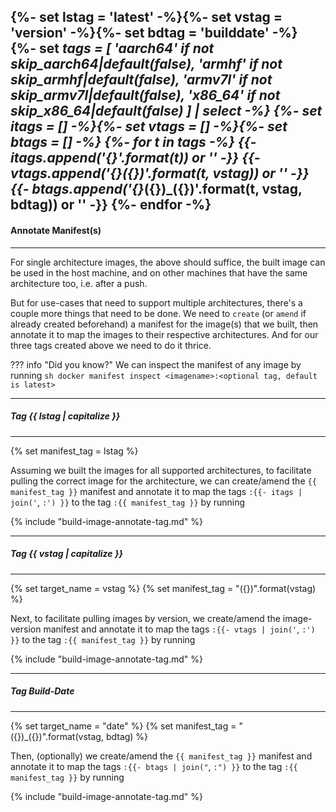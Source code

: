{%- set lstag = 'latest' -%}{%- set vstag = 'version' -%}{%- set bdtag = 'builddate' -%}
{%- set _tags = [
  'aarch64' if not skip_aarch64|default(false),
  'armhf' if not skip_armhf|default(false),
  'armv7l' if not skip_armv7l|default(false),
  'x86_64' if not skip_x86_64|default(false)
] | select -%}
{%- set itags = [] -%}{%- set vtags = [] -%}{%- set btags = [] -%}
{%- for t in _tags -%}
{{-   itags.append('{}'.format(t))                         or '' -}}
{{-   vtags.append('{}_({})'.format(t, vstag))             or '' -}}
{{-   btags.append('{}_({})_({})'.format(t, vstag, bdtag)) or '' -}}
{%- endfor -%}
---
#### Annotate Manifest(s)
---

For single architecture images, the above should suffice, the
built image can be used in the host machine, and on other machines
that have the same architecture too, i.e. after a push.

But for use-cases that need to support multiple architectures,
there's a couple more things that need to be done. We need to
`create` (or `amend` if already created beforehand) a manifest for
the image(s) that we built, then annotate it to map the images to
their respective architectures. And for our three tags created
above we need to do it thrice.

??? info "Did you know?"
    We can inspect the manifest of any image by running
    ``` sh
    docker manifest inspect <imagename>:<optional tag, default is latest>
    ```

---
##### Tag {{ lstag | capitalize }}
---

{% set manifest_tag = lstag %}

Assuming we built the images for all supported architectures, to
facilitate pulling the correct image for the architecture, we
can create/amend the `{{ manifest_tag }}` manifest and annotate it
to map the tags `:{{- itags | join('`, `:') }}` to the tag `:{{
manifest_tag }}` by running

{% include "build-image-annotate-tag.md" %}

---
##### Tag {{ vstag | capitalize }}
---

{% set target_name = vstag %}
{% set manifest_tag = "({})".format(vstag) %}

Next, to facilitate pulling images by version, we create/amend the
image-version manifest and annotate it to map the tags `:{{- vtags
| join('`, `:') }}` to the tag `:{{ manifest_tag }}` by running

{% include "build-image-annotate-tag.md" %}

---
##### Tag Build-Date
---

{% set target_name = "date" %}
{% set manifest_tag = "({})_({})".format(vstag, bdtag) %}

Then, (optionally) we create/amend the `{{ manifest_tag }}`
manifest and annotate it to map the tags `:{{- btags | join("`, `:")
}}` to the tag `:{{ manifest_tag }}` by running

{% include "build-image-annotate-tag.md" %}

